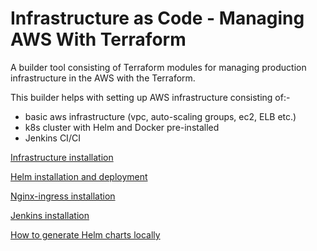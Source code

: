 # Infrastructure as Code - Managing AWS With Terraform 

A builder tool consisting of Terraform modules for managing production infrastructure in the AWS with the Terraform. 

This builder helps with setting up AWS infrastructure consisting of:-
 - basic aws infrastructure (vpc, auto-scaling groups, ec2, ELB etc.)
 - k8s cluster with Helm and Docker pre-installed
 - Jenkins CI/CI


[Infrastructure installation](./docs/01_Infrastructure_installation.md)

[Helm installation and deployment](./docs/02_Helm_installation_and_deployment.md)

[Nginx-ingress installation](./docs/03_Nginx_ingress_installation.md)

[Jenkins installation](./docs/04_Jenkins_installation.md)

[How to generate Helm charts locally](./docs/10_Helm_generate_charts_locally.md)


